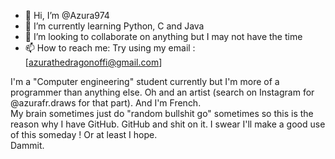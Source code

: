 - 👋 Hi, I’m @Azura974
- 🌱 I’m currently learning Python, C and Java
- 💞️ I’m looking to collaborate on anything but I may not have the time
- 📫 How to reach me: Try using my email : [azurathedragonoffi@gmail.com]

I'm a "Computer engineering" student currently but I'm more of a programmer than anything else. Oh and an artist (search on Instagram for @azurafr.draws for that part). And I'm French.  
My brain sometimes just do "random bullshit go" sometimes so this is the reason why I have GitHub. GitHub and shit on it. I swear I'll make a good use of this someday ! Or at least I hope.  
Dammit.

<!---
Azura974/Azura974 is a ✨ special ✨ repository because its `README.md` (this file) appears on your GitHub profile.
You can click the Preview link to take a look at your changes.
--->
